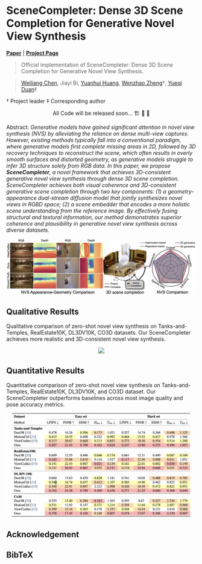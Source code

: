 # SceneCompleter: Dense 3D Scene Completion for Generative Novel View Synthesis

[**Paper**](https://arxiv.org/abs/2408.12601) | [**Project Page**](https://chen-wl20.github.io/SceneCompleter//)

> Official implementation of SceneCompleter: Dense 3D Scene Completion for Generative Novel View Synthesis.

> [Weiliang Chen](https://chen-wl20.github.io/), Jiayi Bi, [Yuanhui Huang](https://huang-yh.github.io/), [Wenzhao Zheng](https://wzzheng.net/)$\dagger$, [Yueqi Duan](https://duanyueqi.github.io/)$\ddagger$

$\dagger$ Project leader $\ddagger$ Corresponding author

<p align="center"> All Code will be released soon... 🏗️ 🚧 🔨</p>

Abstract: *Generative models have gained significant attention in novel view synthesis (NVS) by alleviating the reliance on dense multi-view captures. However, existing methods typically fall into a conventional paradigm, where generative models first complete missing areas in 2D, followed by 3D recovery techniques to reconstruct the scene, which often results in overly smooth surfaces and distorted geometry, as generative models struggle to infer 3D structure solely from RGB data. In this paper, we propose **SceneCompleter**, a novel framework that achieves 3D-consistent generative novel view synthesis through dense 3D scene completion. SceneCompleter achieves both visual coherence and 3D-consistent generative scene completion through two key components: (1) a geometry-appearance dual-stream diffusion model that jointly synthesizes novel views in RGBD space; (2) a scene embedder that encodes a more holistic scene understanding from the reference image. By effectively fusing structural and textural information, our method demonstrates superior coherence and plausibility in generative novel view synthesis across diverse datasets.*

<p align="center">
    <img src="assets/teaser.png">
</p>

<!-- ## Method
We first extract the geometry-appearance clues from the reference view using an unconstrained stereo reconstruction method. Then, we employ a Geometry-Appearance Dual-Stream Diffusion model to generate novel view in 3D space, conditioned on the extracted geometry-appearance clues. After generating the 3D novel view, we align the synthesized geometry with the original 3D structure to achieve 3D scene completion. Notably, this process can be iterated to progressively generate a larger 3D scene.
<p align="center">
    <img src="assets/pipeline.png">
</p> -->

## Qualitative Results

Qualitative comparison of zero-shot novel view synthesis on Tanks-and-Temples, RealEstate10K, DL3DV10K, CO3D datasets. Our SceneCompleter achieves more realistic and 3D-consistent novel view synthesis.
<p align="center">
    <img src="assets/qualitative_results.png">
</p>

## Quantitative Results

Quantitative comparison of zero-shot novel view synthesis on Tanks-and-Temples, RealEstate10K, DL3DV10K, and CO3D dataset. Our SceneCompleter outperforms baselines across most image quality and pose accuracy metrics.

<p align="center">
    <img src="assets/quantitative_results.png">
</p>


## Acknowledgement




## BibTeX

```

```
